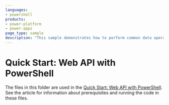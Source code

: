 ```yaml
---
languages:
- powershell
products:
- power-platform
- power-apps
page_type: sample
description: "This sample demonstrates how to perform common data operations using the Dataverse Web API."
---
```

# Quick Start: Web API with PowerShell

The files in this folder are used in the [Quick Start: Web API with PowerShell](https://learn.microsoft.com/power-apps/developer/data-platform/webapi/quick-start-ps). See the article for information about prerequisites and running the code in these files.